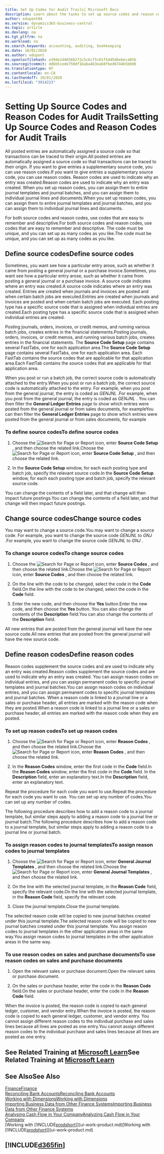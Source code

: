 ```yaml
---
title: Set Up Codes for Audit Trails| Microsoft Docs
description: Learn about the tasks to set up source codes and reason codes that you can use to track audit trails.
author: edupont04
ms.service: dynamics365-business-central
ms.topic: article
ms.devlang: na
ms.tgt_pltfrm: na
ms.workload: na
ms.search.keywords: accounting, auditing, bookkeeping
ms.date: 10/01/2020
ms.author: edupont
ms.openlocfilehash: e39de1d4656b272c5c6cf5c01f54d5d6ebeca05b
ms.sourcegitcommit: ddbb5cede750df1baba4b3eab8fbed6744b5b9d6
ms.translationtype: HT
ms.contentlocale: en-CA
ms.lasthandoff: 10/01/2020
ms.locfileid: "3914223"
---
```

# <a name="setting-up-source-codes-and-reason-codes-for-audit-trails"></a><span data-ttu-id="b6dc3-103">Setting Up Source Codes and Reason Codes for Audit Trails</span><span class="sxs-lookup"><span data-stu-id="b6dc3-103">Setting Up Source Codes and Reason Codes for Audit Trails</span></span>

<span data-ttu-id="b6dc3-104">All posted entries are automatically assigned a source code so that transactions can be traced to their origin.</span><span class="sxs-lookup"><span data-stu-id="b6dc3-104">All posted entries are automatically assigned a source code so that transactions can be traced to their origin.</span></span> <span data-ttu-id="b6dc3-105">If you want to give entries a supplementary source code, you can use reason codes.</span><span class="sxs-lookup"><span data-stu-id="b6dc3-105">If you want to give entries a supplementary source code, you can use reason codes.</span></span> <span data-ttu-id="b6dc3-106">Reason codes are used to indicate why an entry was created.</span><span class="sxs-lookup"><span data-stu-id="b6dc3-106">Reason codes are used to indicate why an entry was created.</span></span> <span data-ttu-id="b6dc3-107">When you set up reason codes, you can assign them to entire journal templates and journal batches, and you can assign them to individual journal lines and documents.</span><span class="sxs-lookup"><span data-stu-id="b6dc3-107">When you set up reason codes, you can assign them to entire journal templates and journal batches, and you can assign them to individual journal lines and documents.</span></span>  

<span data-ttu-id="b6dc3-108">For both source codes and reason codes, use codes that are easy to remember and descriptive.</span><span class="sxs-lookup"><span data-stu-id="b6dc3-108">For both source codes and reason codes, use codes that are easy to remember and descriptive.</span></span> <span data-ttu-id="b6dc3-109">The code must be unique, and you can set up as many codes as you like.</span><span class="sxs-lookup"><span data-stu-id="b6dc3-109">The code must be unique, and you can set up as many codes as you like.</span></span>

## <a name="define-source-codes"></a><span data-ttu-id="b6dc3-110">Define source codes</span><span class="sxs-lookup"><span data-stu-id="b6dc3-110">Define source codes</span></span>

<span data-ttu-id="b6dc3-111">Sometimes, you want see how a particular entry arose, such as whether it came from posting a general journal or a purchase invoice.</span><span class="sxs-lookup"><span data-stu-id="b6dc3-111">Sometimes, you want see how a particular entry arose, such as whether it came from posting a general journal or a purchase invoice.</span></span> <span data-ttu-id="b6dc3-112">A source code indicates where an entry was created.</span><span class="sxs-lookup"><span data-stu-id="b6dc3-112">A source code indicates where an entry was created.</span></span> <span data-ttu-id="b6dc3-113">Entries are created when journals and invoices are posted and when certain batch jobs are executed.</span><span class="sxs-lookup"><span data-stu-id="b6dc3-113">Entries are created when journals and invoices are posted and when certain batch jobs are executed.</span></span> <span data-ttu-id="b6dc3-114">Each posting type has a specific source code that is assigned when individual entries are created.</span><span class="sxs-lookup"><span data-stu-id="b6dc3-114">Each posting type has a specific source code that is assigned when individual entries are created.</span></span>  

<span data-ttu-id="b6dc3-115">Posting journals, orders, invoices, or credit memos, and running various batch jobs, creates entries in the financial statements.</span><span class="sxs-lookup"><span data-stu-id="b6dc3-115">Posting journals, orders, invoices, or credit memos, and running various batch jobs, creates entries in the financial statements.</span></span> <span data-ttu-id="b6dc3-116">The **Source Code Setup** page contains several FastTabs, one for each application area.</span><span class="sxs-lookup"><span data-stu-id="b6dc3-116">The **Source Code Setup** page contains several FastTabs, one for each application area.</span></span> <span data-ttu-id="b6dc3-117">Each FastTab contains the source codes that are applicable for that application area.</span><span class="sxs-lookup"><span data-stu-id="b6dc3-117">Each FastTab contains the source codes that are applicable for that application area.</span></span>

<span data-ttu-id="b6dc3-118">When you post or run a batch job, the correct source code is automatically attached to the entry.</span><span class="sxs-lookup"><span data-stu-id="b6dc3-118">When you post or run a batch job, the correct source code is automatically attached to the entry.</span></span> <span data-ttu-id="b6dc3-119">For example, when you post from the general journal, the entry is coded as *GENJNL* .</span><span class="sxs-lookup"><span data-stu-id="b6dc3-119">For example, when you post from the general journal, the entry is coded as *GENJNL* .</span></span> <span data-ttu-id="b6dc3-120">You can then filter the **General Ledger Entries** page to show which entries were posted from the general journal or from sales documents, for example</span><span class="sxs-lookup"><span data-stu-id="b6dc3-120">You can then filter the **General Ledger Entries** page to show which entries were posted from the general journal or from sales documents, for example</span></span>

### <a name="to-define-source-codes"></a><span data-ttu-id="b6dc3-121">To define source codes</span><span class="sxs-lookup"><span data-stu-id="b6dc3-121">To define source codes</span></span>

1. <span data-ttu-id="b6dc3-122">Choose the ![Search for Page or Report](media/ui-search/search_small.png "Search for Page or Report icon") icon, enter **Source Code Setup** , and then choose the related link.</span><span class="sxs-lookup"><span data-stu-id="b6dc3-122">Choose the ![Search for Page or Report](media/ui-search/search_small.png "Search for Page or Report icon") icon, enter **Source Code Setup** , and then choose the related link.</span></span>  

2. <span data-ttu-id="b6dc3-123">In the **Source Code Setup** window, for each each posting type and batch job, specify the relevant source code.</span><span class="sxs-lookup"><span data-stu-id="b6dc3-123">In the **Source Code Setup** window, for each each posting type and batch job, specify the relevant source code.</span></span>  

<span data-ttu-id="b6dc3-124">You can change the contents of a field later, and that change will then impact future postings.</span><span class="sxs-lookup"><span data-stu-id="b6dc3-124">You can change the contents of a field later, and that change will then impact future postings.</span></span>

## <a name="change-source-codes"></a><span data-ttu-id="b6dc3-125">Change source codes</span><span class="sxs-lookup"><span data-stu-id="b6dc3-125">Change source codes</span></span>

<span data-ttu-id="b6dc3-126">You may want to change a source code.</span><span class="sxs-lookup"><span data-stu-id="b6dc3-126">You may want to change a source code.</span></span> <span data-ttu-id="b6dc3-127">For example, you want to change the source code *GENJNL* to *GNJ* .</span><span class="sxs-lookup"><span data-stu-id="b6dc3-127">For example, you want to change the source code *GENJNL* to *GNJ* .</span></span>

### <a name="to-change-source-codes"></a><span data-ttu-id="b6dc3-128">To change source codes</span><span class="sxs-lookup"><span data-stu-id="b6dc3-128">To change source codes</span></span>

1. <span data-ttu-id="b6dc3-129">Choose the ![Search for Page or Report](media/ui-search/search_small.png "Search for Page or Report icon") icon, enter **Source Codes** , and then choose the related link.</span><span class="sxs-lookup"><span data-stu-id="b6dc3-129">Choose the ![Search for Page or Report](media/ui-search/search_small.png "Search for Page or Report icon") icon, enter **Source Codes** , and then choose the related link.</span></span>

2. <span data-ttu-id="b6dc3-130">On the line with the code to be changed, select the code in the **Code** field.</span><span class="sxs-lookup"><span data-stu-id="b6dc3-130">On the line with the code to be changed, select the code in the **Code** field.</span></span>

3. <span data-ttu-id="b6dc3-131">Enter the new code, and then choose the **Yes** button.</span><span class="sxs-lookup"><span data-stu-id="b6dc3-131">Enter the new code, and then choose the **Yes** button.</span></span> <span data-ttu-id="b6dc3-132">You can also change the contents of the **Description** field.</span><span class="sxs-lookup"><span data-stu-id="b6dc3-132">You can also change the contents of the **Description** field.</span></span>

<span data-ttu-id="b6dc3-133">All new entries that are posted from the general journal will have the new source code.</span><span class="sxs-lookup"><span data-stu-id="b6dc3-133">All new entries that are posted from the general journal will have the new source code.</span></span>

## <a name="define-reason-codes"></a><span data-ttu-id="b6dc3-134">Define reason codes</span><span class="sxs-lookup"><span data-stu-id="b6dc3-134">Define reason codes</span></span>

<span data-ttu-id="b6dc3-135">Reason codes supplement the source codes and are used to indicate why an entry was created.</span><span class="sxs-lookup"><span data-stu-id="b6dc3-135">Reason codes supplement the source codes and are used to indicate why an entry was created.</span></span> <span data-ttu-id="b6dc3-136">You can assign reason codes on individual entries, and you can assign permanent codes to specific journal templates and journal batches.</span><span class="sxs-lookup"><span data-stu-id="b6dc3-136">You can assign reason codes on individual entries, and you can assign permanent codes to specific journal templates and journal batches.</span></span> <span data-ttu-id="b6dc3-137">When a reason code is linked to a journal line or a sales or purchase header, all entries are marked with the reason code when they are posted.</span><span class="sxs-lookup"><span data-stu-id="b6dc3-137">When a reason code is linked to a journal line or a sales or purchase header, all entries are marked with the reason code when they are posted.</span></span>  

### <a name="to-set-up-reason-codes"></a><span data-ttu-id="b6dc3-138">To set up reason codes</span><span class="sxs-lookup"><span data-stu-id="b6dc3-138">To set up reason codes</span></span>

1. <span data-ttu-id="b6dc3-139">Choose the ![Search for Page or Report](media/ui-search/search_small.png "Search for Page or Report icon")  icon, enter **Reason Codes** , and then choose the related link.</span><span class="sxs-lookup"><span data-stu-id="b6dc3-139">Choose the ![Search for Page or Report](media/ui-search/search_small.png "Search for Page or Report icon")  icon, enter **Reason Codes** , and then choose the related link.</span></span>

2. <span data-ttu-id="b6dc3-140">In the **Reason Codes** window, enter the first code in the **Code** field.</span><span class="sxs-lookup"><span data-stu-id="b6dc3-140">In the **Reason Codes** window, enter the first code in the **Code** field.</span></span> <span data-ttu-id="b6dc3-141">In the **Description** field, enter an explanatory text.</span><span class="sxs-lookup"><span data-stu-id="b6dc3-141">In the **Description** field, enter an explanatory text.</span></span>

<span data-ttu-id="b6dc3-142">Repeat the procedure for each code you want to use.</span><span class="sxs-lookup"><span data-stu-id="b6dc3-142">Repeat the procedure for each code you want to use.</span></span> <span data-ttu-id="b6dc3-143">You can set up any number of codes.</span><span class="sxs-lookup"><span data-stu-id="b6dc3-143">You can set up any number of codes.</span></span>

<span data-ttu-id="b6dc3-144">The following procedure describes how to add a reason code to a journal template, but similar steps apply to adding a reason code to a journal line or journal batch.</span><span class="sxs-lookup"><span data-stu-id="b6dc3-144">The following procedure describes how to add a reason code to a journal template, but similar steps apply to adding a reason code to a journal line or journal batch.</span></span>  

### <a name="to-assign-reason-codes-to-journal-templates"></a><span data-ttu-id="b6dc3-145">To assign reason codes to journal templates</span><span class="sxs-lookup"><span data-stu-id="b6dc3-145">To assign reason codes to journal templates</span></span>

1. <span data-ttu-id="b6dc3-146">Choose the ![Search for Page or Report](media/ui-search/search_small.png "Search for Page or Report icon")  icon, enter **General Journal Templates** , and then choose the related link.</span><span class="sxs-lookup"><span data-stu-id="b6dc3-146">Choose the ![Search for Page or Report](media/ui-search/search_small.png "Search for Page or Report icon")  icon, enter **General Journal Templates** , and then choose the related link.</span></span>

2. <span data-ttu-id="b6dc3-147">On the line with the selected journal template, in the **Reason Code** field, specify the relevant code.</span><span class="sxs-lookup"><span data-stu-id="b6dc3-147">On the line with the selected journal template, in the **Reason Code** field, specify the relevant code.</span></span>

3. <span data-ttu-id="b6dc3-148">Close the journal template.</span><span class="sxs-lookup"><span data-stu-id="b6dc3-148">Close the journal template.</span></span>

<span data-ttu-id="b6dc3-149">The selected reason code will be copied to new journal batches created under this journal template.</span><span class="sxs-lookup"><span data-stu-id="b6dc3-149">The selected reason code will be copied to new journal batches created under this journal template.</span></span> <span data-ttu-id="b6dc3-150">You assign reason codes to journal templates in the other application areas in the same way.</span><span class="sxs-lookup"><span data-stu-id="b6dc3-150">You assign reason codes to journal templates in the other application areas in the same way.</span></span>

### <a name="to-use-reason-codes-on-sales-and-purchase-documents"></a><span data-ttu-id="b6dc3-151">To use reason codes on sales and purchase documents</span><span class="sxs-lookup"><span data-stu-id="b6dc3-151">To use reason codes on sales and purchase documents</span></span>

1. <span data-ttu-id="b6dc3-152">Open the relevant sales or purchase document.</span><span class="sxs-lookup"><span data-stu-id="b6dc3-152">Open the relevant sales or purchase document.</span></span>

2. <span data-ttu-id="b6dc3-153">On the sales or purchase header, enter the code in the **Reason Code** field.</span><span class="sxs-lookup"><span data-stu-id="b6dc3-153">On the sales or purchase header, enter the code in the **Reason Code** field.</span></span>

<span data-ttu-id="b6dc3-154">When the invoice is posted, the reason code is copied to each general ledger, customer, and vendor entry.</span><span class="sxs-lookup"><span data-stu-id="b6dc3-154">When the invoice is posted, the reason code is copied to each general ledger, customer, and vendor entry.</span></span> <span data-ttu-id="b6dc3-155">You cannot assign different reason codes to the individual purchase and sales lines because all lines are posted as one entry.</span><span class="sxs-lookup"><span data-stu-id="b6dc3-155">You cannot assign different reason codes to the individual purchase and sales lines because all lines are posted as one entry.</span></span>

## <a name="see-related-training-at-microsoft-learn"></a><span data-ttu-id="b6dc3-156">See Related Training at [Microsoft Learn](/learn/paths/set-up-financial-management-dynamics-365-business-central/)</span><span class="sxs-lookup"><span data-stu-id="b6dc3-156">See Related Training at [Microsoft Learn](/learn/paths/set-up-financial-management-dynamics-365-business-central/)</span></span>

## <a name="see-also"></a><span data-ttu-id="b6dc3-157">See Also</span><span class="sxs-lookup"><span data-stu-id="b6dc3-157">See Also</span></span>

[<span data-ttu-id="b6dc3-158">Finance</span><span class="sxs-lookup"><span data-stu-id="b6dc3-158">Finance</span></span>](finance.md)  
[<span data-ttu-id="b6dc3-159">Reconciling Bank Accounts</span><span class="sxs-lookup"><span data-stu-id="b6dc3-159">Reconciling Bank Accounts</span></span>](bank-manage-bank-accounts.md)  
[<span data-ttu-id="b6dc3-160">Working with Dimensions</span><span class="sxs-lookup"><span data-stu-id="b6dc3-160">Working with Dimensions</span></span>](finance-dimensions.md)  
[<span data-ttu-id="b6dc3-161">Importing Business Data from Other Finance Systems</span><span class="sxs-lookup"><span data-stu-id="b6dc3-161">Importing Business Data from Other Finance Systems</span></span>](across-import-data-configuration-packages.md)  
[<span data-ttu-id="b6dc3-162">Analysing Cash Flow in Your Company</span><span class="sxs-lookup"><span data-stu-id="b6dc3-162">Analyzing Cash Flow in Your Company</span></span>](finance-analyze-cash-flow.md)  
<span data-ttu-id="b6dc3-163">[Working with [!INCLUDE[prodshort](includes/prodshort.md)]](ui-work-product.md)</span><span class="sxs-lookup"><span data-stu-id="b6dc3-163">[Working with [!INCLUDE[prodshort](includes/prodshort.md)]](ui-work-product.md)</span></span>  

## [!INCLUDE[d365fin](includes/free_trial_md.md)]  
